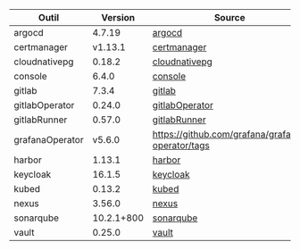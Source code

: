 | Outil | Version | Source |
| ----- | ------- | ------ |
| argocd | 4.7.19 | [argocd](https://artifacthub.io/packages/helm/bitnami/argo-cd) |
| certmanager | v1.13.1 | [certmanager](https://github.com/cert-manager/cert-manager/releases) |
| cloudnativepg | 0.18.2 | [cloudnativepg](https://artifacthub.io/packages/helm/cloudnative-pg/cloudnative-pg) |
| console | 6.4.0 | [console](https://github.com/cloud-pi-native/console/releases) |
| gitlab | 7.3.4 | [gitlab](https://artifacthub.io/packages/helm/gitlab/gitlab) |
| gitlabOperator | 0.24.0 | [gitlabOperator](https://gitlab.com/gitlab-org/cloud-native/gitlab-operator/-/tags) |
| gitlabRunner | 0.57.0 | [gitlabRunner](https://gitlab.com/gitlab-org/charts/gitlab-runner/-/tags) |
| grafanaOperator | v5.6.0 | https://github.com/grafana/grafana-operator/tags |
| harbor | 1.13.1 | [harbor](https://artifacthub.io/packages/helm/harbor/harbor) |
| keycloak | 16.1.5 | [keycloak](https://artifacthub.io/packages/helm/bitnami/keycloak) |
| kubed | 0.13.2 | [kubed](https://artifacthub.io/packages/helm/appscode/kubed) |
| nexus | 3.56.0 | [nexus](https://hub.docker.com/r/sonatype/nexus3/) |
| sonarqube | 10.2.1+800 | [sonarqube](https://artifacthub.io/packages/helm/sonarqube/sonarqube) |
| vault | 0.25.0 | [vault](https://artifacthub.io/packages/helm/hashicorp/vault) |

